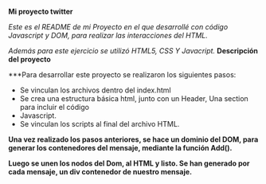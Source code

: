 **Mi proyecto twitter**

*Este es el README de mi Proyecto en el que desarrollé con código Javascript y DOM, para realizar*
*las interacciones del HTML.*

*Además para este ejercicio se utilizó HTML5, CSS Y Javacript.*
**Descripción del proyecto**

***Para desarrollar este proyecto se realizaron los siguientes pasos:
+ Se vinculan los archivos dentro del index.html
+ Se crea una estructura básica html, junto con un Header, Una section para incluir el código 
+ Javascript.
+ Se vinculan los scripts al final del archivo HTML.

**Una vez realizado los pasos anteriores, se hace un dominio del DOM, para generar los contenedores 
del mensaje, mediante la función Add().**

**Luego se unen los nodos del Dom, al HTML y listo. Se han generado por cada mensaje, un div contenedor de nuestro mensaje.**